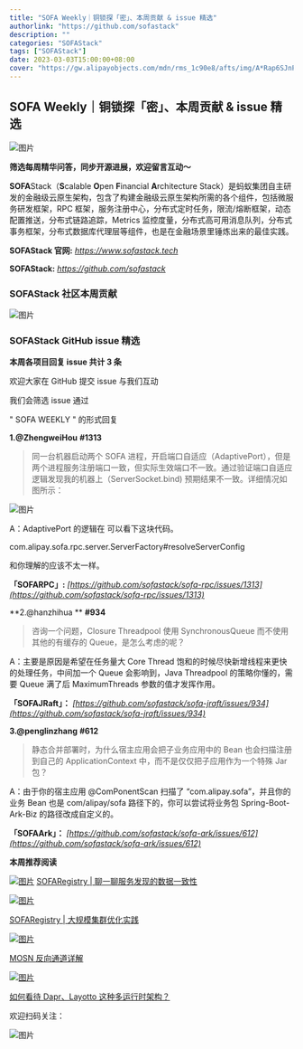 ```yaml
---
title: "SOFA Weekly｜铜锁探「密」、本周贡献 & issue 精选"
authorlink: "https://github.com/sofastack"
description: ""
categories: "SOFAStack"
tags: ["SOFAStack"]
date: 2023-03-03T15:00:00+08:00
cover: "https://gw.alipayobjects.com/mdn/rms_1c90e8/afts/img/A*Rap6SJnP9f0AAAAAAAAAAAAAARQnAQ"
---
```


## SOFA Weekly｜铜锁探「密」、本周贡献 & issue 精选

![图片](https://mmbiz.qpic.cn/mmbiz_jpg/nibOZpaQKw09Nibva21kIShgVO0OFIOpzDwic5bUBIianAZUtQ5LxcVT2OQXgt7AjEf5mib6YazJdUibjpQhByqWdsow/640?wx_fmt=jpeg&wxfrom=5&wx_lazy=1&wx_co=1)

**筛选每周精华问答，同步开源进展，欢迎留言互动～**

**SOFA**Stack（**S**calable **O**pen **F**inancial **A**rchitecture Stack）是蚂蚁集团自主研发的金融级云原生架构，包含了构建金融级云原生架构所需的各个组件，包括微服务研发框架，RPC 框架，服务注册中心，分布式定时任务，限流/熔断框架，动态配置推送，分布式链路追踪，Metrics 监控度量，分布式高可用消息队列，分布式事务框架，分布式数据库代理层等组件，也是在金融场景里锤炼出来的最佳实践。

**SOFAStack 官网:** *https://www.sofastack.tech*

**SOFAStack:** *https://github.com/sofastack*

### SOFAStack 社区本周贡献

![图片](https://mmbiz.qpic.cn/sz_mmbiz_png/iaSYstiaicd4c5SCtxWgALrJoB0B2YKBHN51CxK8umBLThVFLnSdoJKNRccv973yliaVycToibSEz6G7tNBRgCJsyeA/640?wx_fmt=png&wxfrom=5&wx_lazy=1&wx_co=1)

### SOFAStack GitHub issue 精选

**本周各项目回复 issue 共计 3 条**

欢迎大家在 GitHub 提交 issue 与我们互动

我们会筛选 issue 通过 

" SOFA WEEKLY " 的形式回复

**1.@ZhengweiHou** **#1313**

> 同一台机器启动两个 SOFA 进程，开启端口自适应（AdaptivePort），但是两个进程服务注册端口一致，但实际生效端口不一致。通过验证端口自适应逻辑发现我的机器上（ServerSocket.bind) 预期结果不一致。详细情况如图所示：

![图片](https://mmbiz.qpic.cn/mmbiz_png/nibOZpaQKw0icmKPeSTk1TEHZzYbGzwm6jb1Z6d7s82FK9oVGnLhsYBjCbxwHaTK7tEhSdLY9Z0a2FsSAibBYdPTg/640?wx_fmt=png&wxfrom=5&wx_lazy=1&wx_co=1)

A：AdaptivePort 的逻辑在 可以看下这块代码。

com.alipay.sofa.rpc.server.ServerFactory#resolveServerConfig

和你理解的应该不太一样。

**「SOFARPC」:**  *[https://github.com/sofastack/sofa-rpc/issues/1313](https://github.com/sofastack/sofa-rpc/issues/1313)*

**2.@hanzhihua ** **#934**

> 咨询一个问题，Closure Threadpool 使用 SynchronousQueue 而不使用其他的有缓存的 Queue，是怎么考虑的呢？

A：主要是原因是希望在任务量大 Core Thread 饱和的时候尽快新增线程来更快的处理任务，中间加一个 Queue 会影响到，Java Threadpool 的策略你懂的，需要 Queue 满了后 MaximumThreads 参数的值才发挥作用。

**「SOFAJRaft」：** *[https://github.com/sofastack/sofa-jraft/issues/934](https://github.com/sofastack/sofa-jraft/issues/934)*

**3.@penglinzhang** **#612**

> 静态合并部署时，为什么宿主应用会把子业务应用中的 Bean 也会扫描注册到自己的 ApplicationContext 中，而不是仅仅把子应用作为一个特殊 Jar 包？

A：由于你的宿主应用 @ComPonentScan 扫描了 “com.alipay.sofa”，并且你的业务 Bean 也是 com/alipay/sofa 路径下的，你可以尝试将业务包 Spring-Boot-Ark-Biz 的路径改成自定义的。

**「SOFAArk」：** *[https://github.com/sofastack/sofa-ark/issues/612](https://github.com/sofastack/sofa-ark/issues/612)*

  **本周推荐阅读** 

[![图片](https://mmbiz.qpic.cn/mmbiz_png/nibOZpaQKw0ibMDeS5iaP4griao1E0Ga1gQF5G1ianh376RYpoicoehRFgiazkXLlRZhuFmPpZgZAzJn3DjpCWep71L7w/640?wx_fmt=png&wxfrom=5&wx_lazy=1&wx_co=1)](http://mp.weixin.qq.com/s?__biz=MzUzMzU5Mjc1Nw==&mid=2247520348&idx=1&sn=459c9262761bd719a028c8ea27f56591&chksm=faa37f86cdd4f690cefbcb8564ab79b327512e409ada02870561ece96c6fc07c050fdc3b7f66&scene=21#wechat_redirect)
[SOFARegistry | 聊一聊服务发现的数据一致性](https://mp.weixin.qq.com/s?__biz=MzUzMzU5Mjc1Nw==&mid=2247520348&idx=1&sn=459c9262761bd719a028c8ea27f56591&chksm=faa37f86cdd4f690cefbcb8564ab79b327512e409ada02870561ece96c6fc07c050fdc3b7f66&scene=21#wechat_redirect)

[![图片](https://mmbiz.qpic.cn/mmbiz_png/nibOZpaQKw09kbgMpeI4gOnmNpS4cYZB487SbfN9PBA9OWgJv8Xa5G8sCH6x4DXmkY0rAmfYb1QjBj02bI8eLHQ/640?wx_fmt=png&wxfrom=5&wx_lazy=1&wx_co=1)](http://mp.weixin.qq.com/s?__biz=MzUzMzU5Mjc1Nw==&mid=2247517005&idx=1&sn=685cea90982f8ecec5ffc56880d63175&chksm=faa36c97cdd4e58163830407bd827838f6ecb0a5b0e22130b507141fe9a24b2e645666fc0571&scene=21#wechat_redirect)

[SOFARegistry | 大规模集群优化实践](https://mp.weixin.qq.com/s?__biz=MzUzMzU5Mjc1Nw==&mid=2247517005&idx=1&sn=685cea90982f8ecec5ffc56880d63175&chksm=faa36c97cdd4e58163830407bd827838f6ecb0a5b0e22130b507141fe9a24b2e645666fc0571&scene=21#wechat_redirect)

[![图片](https://mmbiz.qpic.cn/mmbiz_jpg/nibOZpaQKw0icVic2YozAVFT3Glnb0kGOm9Itgia880Ug1iaAMicZVsrccXmGLmDPkIYRezMRcICZo7h84W0wVoVabvA/640?wx_fmt=jpeg&wxfrom=5&wx_lazy=1&wx_co=1)](http://mp.weixin.qq.com/s?__biz=MzUzMzU5Mjc1Nw==&mid=2247513902&idx=1&sn=be00c5af2e9775a4039430bf187e16f4&chksm=faa358f4cdd4d1e23d7e9c93b4a94d6e6c377f51eb5e96b6dd5f74b840e48ebd3f518c4bf80a&scene=21#wechat_redirect)

[MOSN 反向通道详解](https://mp.weixin.qq.com/s?__biz=MzUzMzU5Mjc1Nw==&mid=2247513902&idx=1&sn=be00c5af2e9775a4039430bf187e16f4&chksm=faa358f4cdd4d1e23d7e9c93b4a94d6e6c377f51eb5e96b6dd5f74b840e48ebd3f518c4bf80a&scene=21#wechat_redirect)

[![图片](https://mmbiz.qpic.cn/mmbiz_jpg/nibOZpaQKw0ibHpzvqrKxBWoRa3dkfJfhOQjzuFuGqXxj4K4st1Y7ChGY6Fwvgic4koYYqUffcqSb5UjueianQ2d6g/640?wx_fmt=jpeg&wxfrom=5&wx_lazy=1&wx_co=1)](http://mp.weixin.qq.com/s?__biz=MzUzMzU5Mjc1Nw==&mid=2247510516&idx=1&sn=eff21915cd0ac1a8c8e3f126b549a605&chksm=faa3462ecdd4cf38ab6ab0c7201902fb53d54cea4865f9b7d7cdcdc7eaa00cf354d8b05e5393&scene=21#wechat_redirect)

[如何看待 Dapr、Layotto 这种多运行时架构？](https://mp.weixin.qq.com/s?__biz=MzUzMzU5Mjc1Nw==&mid=2247510516&idx=1&sn=eff21915cd0ac1a8c8e3f126b549a605&chksm=faa3462ecdd4cf38ab6ab0c7201902fb53d54cea4865f9b7d7cdcdc7eaa00cf354d8b05e5393&scene=21#wechat_redirect)

欢迎扫码关注：

![图片](https://mmbiz.qpic.cn/mmbiz_jpg/nibOZpaQKw0icFMvfmJYE2gzNBePWwuuickPbVLQXdjXHytsPOr7fibEPjbYY2TZU8BcwsrJzoLVGQt7j9qJcF6aqw/640?wx_fmt=jpeg&wxfrom=5&wx_lazy=1&wx_co=1)
